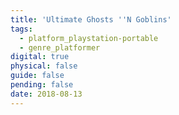 ```yaml
---
title: 'Ultimate Ghosts ''N Goblins'
tags:
  - platform_playstation-portable
  - genre_platformer
digital: true
physical: false
guide: false
pending: false
date: 2018-08-13
---
```

